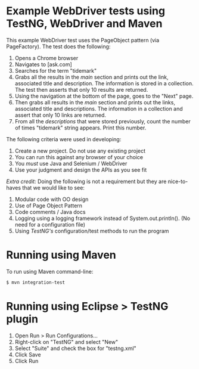 Example WebDriver tests using TestNG, WebDriver and Maven
==================

This example WebDriver test uses the PageObject pattern (via PageFactory). The test does the following:

1. Opens a Chrome browser
2. Navigates to [ask.com]
3. Searches for the term "tidemark"
4. Grabs all the results in the *main* section and prints out the link, associated title and description. The information is stored in a collection. The test then asserts that only 10 results are returned.
5. Using the navigation at the bottom of the page, goes to the "Next" page.
6. Then grabs all results in the *main* section and prints out the links, associated title and descriptions. The information in a collection and assert that only 10 links are returned.
7. From all the *descriptions* that were stored previously, count the number of times "tidemark" string appears. Print this number.
 
The following criteria were used in developing:

1. Create a new project. Do not use any existing project
2. You can run this against any browser of your choice
3. You *must* use Java and Selenium / WebDriver
4. Use your judgment and design the APIs as you see fit
 
*Extra credit:*
Doing the following is not a requirement but they are nice-to-haves that we would like to see:

1. Modular code with OO design
2. Use of Page Object Pattern
3. Code comments / Java docs
4. Logging using a logging framework instead of System.out.println(). (No need for a configuration file)
5. Using *TestNG's* configuration/test methods to run the program

# Running using Maven
To run using Maven command-line:
```bash
$ mvn integration-test
```

# Running using Eclipse > TestNG plugin

1. Open Run > Run Configurations...
2. Right-click on "TestNG" and select "New"
3. Select "Suite" and check the box for "testng.xml"
4. Click Save 
5. Click Run
